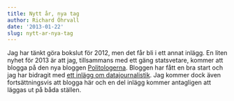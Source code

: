 ```yaml
---
title: Nytt år, nya tag
author: Richard Öhrvall
date: '2013-01-22'
slug: nytt-ar-nya-tag
---
```


Jag har tänkt göra bokslut för 2012, men det får bli i ett annat inlägg. En liten nyhet för 2013 är att jag, tillsammans med ett gäng statsvetare, kommer att blogga på den nya bloggen [Politologerna](http://politologerna.wordpress.com/). Bloggen har fått en bra start och jag har bidragit med [ett inlägg om datajournalistik](http://politologerna.wordpress.com/2013/01/20/datajournalistik-och-centerpartiet/). Jag kommer dock även fortsättningsvis att blogga här och en del inlägg kommer antagligen att läggas ut på båda ställen.
